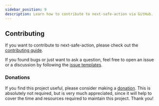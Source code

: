 ```yaml
---
sidebar_position: 9
description: Learn how to contribute to next-safe-action via GitHub.
---
```


## Contributing

If you want to contribute to next-safe-action, please check out the [contributing guide](https://github.com/TheEdoRan/next-safe-action/tree/next/CONTRIBUTING.md).

If you found bugs or just want to ask a question, feel free to open an issue or a discussion by following the [issue templates](https://github.com/TheEdoRan/next-safe-action/issues/new/choose).

### Donations

If you find this project useful, please consider making a [donation](https://github.com/sponsors/TheEdoRan). This is absolutely not required, but is very much appreciated, since it will help to cover the time and resources required to maintain this project. Thank you!
